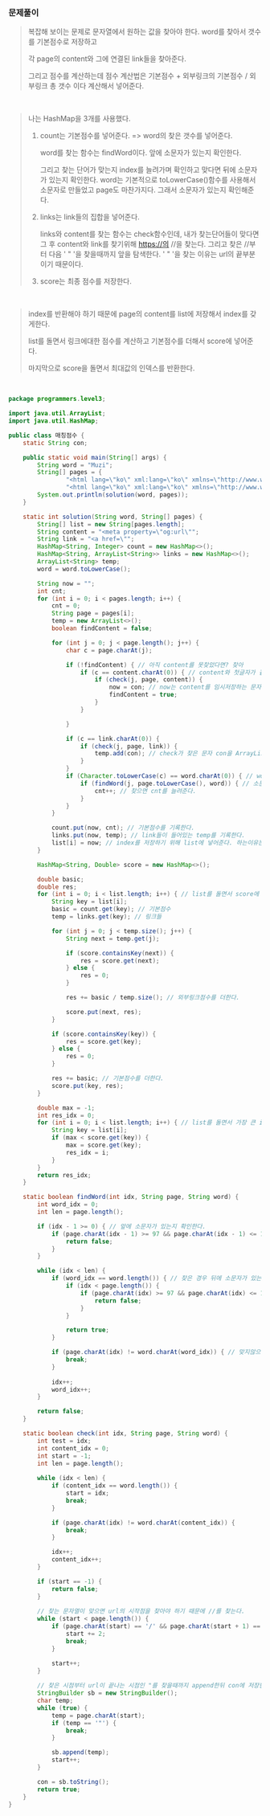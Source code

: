 ### 문제풀이

> 복잡해 보이는 문제로 문자열에서 원하는 값을 찾아야 한다. word를 찾아서 갯수를 기본점수로 저장하고
>
> 각 page의 content와 그에 연결된 link들을 찾아준다.
>
> 그리고 점수를 계산하는데 점수 계산법은 기본점수 + 외부링크의 기본점수 / 외부링크 총 갯수 이다 계산해서 넣어준다.

<br/>

> 나는 HashMap을 3개를 사용했다.
>
> 1. count는 기본점수를 넣어준다. => word의 찾은 갯수를 넣어준다.
>
>    word를 찾는 함수는 findWord이다. 앞에 소문자가 있는지 확인한다.
>
>    그리고 찾는 단어가 맞는지 index를 늘려가며 확인하고 맞다면 뒤에 소문자가 있는지 확인한다. word는 기본적으로 toLowerCase()함수를 사용해서 소문자로 만들었고 page도 마찬가지다. 그래서 소문자가 있는지 확인해준다.
>
> 2. links는 link들의 집합을 넣어준다.
>
>    links와 content를 찾는 함수는 check함수인데, 내가 찾는단어들이 맞다면 그 후 content와 link를 찾기위해 [https://의](https://xn--ot5b/) //을 찾는다. 그리고 찾은 //부터 다음 ' " '을 찾을때까지 앞을 탐색한다. ' " '을 찾는 이유는 url의 끝부분이기 때문이다.
>
> 3. score는 최종 점수를 저장한다.

<br/>

> index를 반환해야 하기 때문에 page의 content를 list에 저장해서 index를 갖게한다.
>
> list를 돌면서 링크에대한 점수를 계산하고 기본점수를 더해서 score에 넣어준다.
>
> 마지막으로 score을 돌면서 최대값의 인덱스를 반환한다.

<br/>

```java
package programmers.level3;

import java.util.ArrayList;
import java.util.HashMap;

public class 매칭점수 {
	static String con;

	public static void main(String[] args) {
		String word = "Muzi";
		String[] pages = {
				"<html lang=\"ko\" xml:lang=\"ko\" xmlns=\"http://www.w3.org/1999/xhtml\">\n<head>\n  <meta charset=\"utf-8\">\n  <meta property=\"og:url\" content=\"https://careers.kakao.com/interview/list\"/>\n</head>  \n<body>\n<a href=\"https://programmers.co.kr/learn/courses/4673\"></a>#!MuziMuzi!)jayg07con&&\n\n</body>\n</html>",
				"<html lang=\"ko\" xml:lang=\"ko\" xmlns=\"http://www.w3.org/1999/xhtml\">\n<head>\n  <meta charset=\"utf-8\">\n  <meta property=\"og:url\" content=\"https://www.kakaocorp.com\"/>\n</head>  \n<body>\ncon%\tmuzI92apeach&2<a href=\"https://hashcode.co.kr/tos\"></a>\n\n\t^\n</body>\n</html>" };
		System.out.println(solution(word, pages));
	}

	static int solution(String word, String[] pages) {
		String[] list = new String[pages.length];
		String content = "<meta property=\"og:url\"";
		String link = "<a href=\"";
		HashMap<String, Integer> count = new HashMap<>();
		HashMap<String, ArrayList<String>> links = new HashMap<>();
		ArrayList<String> temp;
		word = word.toLowerCase();

		String now = "";
		int cnt;
		for (int i = 0; i < pages.length; i++) {
			cnt = 0;
			String page = pages[i];
			temp = new ArrayList<>();
			boolean findContent = false;

			for (int j = 0; j < page.length(); j++) {
				char c = page.charAt(j);

				if (!findContent) { // 아직 content를 못찾았다면? 찾아
					if (c == content.charAt(0)) { // content와 첫글자가 같으면 탐색을 시작한다.
						if (check(j, page, content)) {
							now = con; // now는 content를 임시저장하는 문자열이다. con은 전역변수로 check가 찾은 문자다.
							findContent = true;
						}
					}

				}

				if (c == link.charAt(0)) {
					if (check(j, page, link)) {
						temp.add(con); // check가 찾은 문자 con을 ArrayList에 넣어준다.
					}
				}
				if (Character.toLowerCase(c) == word.charAt(0)) { // word를 찾을때는 소문자로 바꿔서 맞는지 확인한다.
					if (findWord(j, page.toLowerCase(), word)) { // 소문자가 맞으면 page도 소문자로 바꾼다. word는 위에서 이미 바꿨다.
						cnt++; // 찾으면 cnt를 늘려준다.
					}
				}
			}

			count.put(now, cnt); // 기본점수를 기록한다.
			links.put(now, temp); // link들이 들어있는 temp를 기록한다.
			list[i] = now; // index를 저장하기 위해 list에 넣어준다. 하는이유는 HashMap은 순서가 없기 때문이다.
		}

		HashMap<String, Double> score = new HashMap<>();

		double basic;
		double res;
		for (int i = 0; i < list.length; i++) { // list를 돌면서 score에 점수를 넣어준다.
			String key = list[i];
			basic = count.get(key); // 기본점수
			temp = links.get(key); // 링크들

			for (int j = 0; j < temp.size(); j++) {
				String next = temp.get(j);

				if (score.containsKey(next)) {
					res = score.get(next);
				} else {
					res = 0;
				}

				res += basic / temp.size(); // 외부링크점수를 더한다.

				score.put(next, res);
			}

			if (score.containsKey(key)) {
				res = score.get(key);
			} else {
				res = 0;
			}

			res += basic; // 기본점수를 더한다.
			score.put(key, res);
		}

		double max = -1;
		int res_idx = 0;
		for (int i = 0; i < list.length; i++) { // list를 돌면서 가장 큰 index를 뽑아서 return한다.
			String key = list[i];
			if (max < score.get(key)) {
				max = score.get(key);
				res_idx = i;
			}
		}
		return res_idx;
	}

	static boolean findWord(int idx, String page, String word) {
		int word_idx = 0;
		int len = page.length();

		if (idx - 1 >= 0) { // 앞에 소문자가 있는지 확인한다.
			if (page.charAt(idx - 1) >= 97 && page.charAt(idx - 1) <= 122) {
				return false;
			}
		}

		while (idx < len) {
			if (word_idx == word.length()) { // 찾은 경우 뒤에 소문자가 있는지 확인한다.
				if (idx < page.length()) {
					if (page.charAt(idx) >= 97 && page.charAt(idx) <= 122) {
						return false;
					}
				}

				return true;
			}

			if (page.charAt(idx) != word.charAt(word_idx)) { // 맞지않으면 break;
				break;
			}
            
			idx++;
			word_idx++;
		}

		return false;
	}

	static boolean check(int idx, String page, String word) {
		int test = idx;
		int content_idx = 0;
		int start = -1;
		int len = page.length();
        
		while (idx < len) {
			if (content_idx == word.length()) {
				start = idx;
				break;
			}

			if (page.charAt(idx) != word.charAt(content_idx)) {
				break;
			}

			idx++;
			content_idx++;
		}

		if (start == -1) {
			return false;
		}
		
        // 찾는 문자열이 맞으면 url의 시작점을 찾아야 하기 때문에 //를 찾는다.
		while (start < page.length()) {
			if (page.charAt(start) == '/' && page.charAt(start + 1) == '/') {
				start += 2;
				break;
			}

			start++;
		}
		
        // 찾은 시점부터 url이 끝나는 시점인 "를 찾을때까지 append한뒤 con에 저장한다.
		StringBuilder sb = new StringBuilder();
		char temp;
		while (true) {
			temp = page.charAt(start);
			if (temp == '"') {
				break;
			}

			sb.append(temp);
			start++;
		}

		con = sb.toString();
		return true;
	}
}
```

